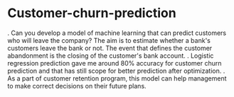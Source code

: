 # Customer-churn-prediction

.  Can you develop a model of machine learning that can predict customers who will leave the company?
   The aim is to estimate whether a bank's customers leave the bank or not. The event that defines the customer abandonment is the closing of the customer's bank account.
.  Logistic regression prediction gave me around 80% accuracy for customer churn prediction and that has still scope for better prediction after optimization.
.  As a part of customer retention program, this model can help management to make correct decisions on their future plans.
